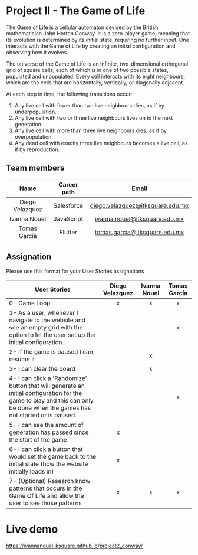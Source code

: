 # Project II - The Game of Life

The Game of Life is a cellular automaton devised by the British mathematician John Horton Conway. It is a zero-player game, meaning that its evolution is determined by its initial state, requiring no further input. One interacts with the Game of Life by creating an initial configuration and observing how it evolves.

The universe of the Game of Life is an infinite, two-dimensional orthogonal grid of square cells, each of which is in one of two possible states, populated and unpopulated. Every cell interacts with its eight neighbours, which are the cells that are horizontally, vertically, or diagonally adjacent.

At each step in time, the following transitions occur:

1. Any live cell with fewer than two live neighbours dies, as if by underpopulation.
2. Any live cell with two or three live neighbours lives on to the next generation.
3. Any live cell with more than three live neighbours dies, as if by overpopulation.
4. Any dead cell with exactly three live neighbours becomes a live cell, as if by reproduction.

## Team members

| Name | Career path | Email |
| :---:         |     :---:      |          :---: |
| Diego Velazquez| Salesforce | diego.velazquez@itksquare.edu.mx |
| Ivanna Nouel | JavaScript | ivanna.nouel@itksquare.edu.mx |
| Tomas García | Flutter | tomas.garcia@itksquare.edu.mx |

## Assignation 

Please use this format for your User Stories assignations

| User Stories     | Diego Velazquez | Ivanna Nouel | Tomas García |
| ---------------- | :--: | :--: | :--: |
|0- Game Loop |   x   |   x   |   x   |
|1- As a user, whenever I navigate to the website and see an empty grid with the option to let the user set up the initial configuration. |      |      |   x   |
|2- If the game is paused I can resume it |      |   x   |      |
|3- I can clear the board |      |   x   |      |
|4- I can click a 'Randomize' button that will generate an initial configuration for the game to play and this can only be done when the games has not started or is paused.|      |      |   x   |
|5- I can see the amount of generation has passed since the start of the game |   x   |      |      |
|6- I can click a button that would set the game back to the initial state (how the website initially loads in) |   x   |      |      |
|7- (Optional) Research know patterns that occurs in the Game Of Life and allow the  user to see those patterns |   x   |   x   |   x   |

# Live demo

https://ivannanouel-ksquare.github.io/project2_conway/
